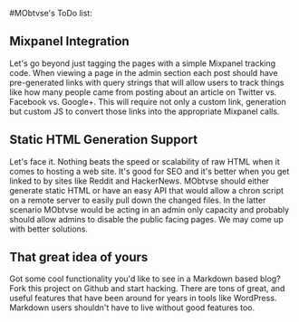 #MObtvse's ToDo list: 

## Mixpanel Integration
Let's go beyond just tagging the pages with a simple Mixpanel tracking code. When viewing a page in the admin section each post should  have pre-generated links with query strings that will allow users to track things like how many people came from posting about an article on Twitter vs. Facebook vs. Google+. This will require not only a custom link, generation but custom JS to convert those links into the appropriate Mixpanel calls. 

## Static HTML Generation Support
Let's face it. Nothing beats the speed or scalability of raw HTML when it comes to hosting a web site. It's good for SEO and it's better when you get linked to by sites like Reddit and HackerNews. MObtvse should either generate static HTML or have an easy API that would allow a chron script on a remote server to easily pull down the changed files. In the latter scenario MObtvse would be acting in an admin only capacity and probably should allow admins to disable the public facing pages. We may come up with better solutions. 


## That great idea of yours
Got some cool functionality you'd like to see in a Markdown based blog? Fork this project on Github and start hacking. There are tons of great, and useful features that have been around for years in tools like WordPress. Markdown users shouldn't have to live without good features too.
